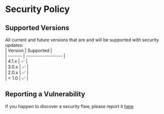 # Security Policy  

## Supported Versions  

All current and future versions that are and will be supported with security updates:  
| Version | Supported          |  
| ------- | ------------------ |  
| 4.1.x   | :white_check_mark: |  
| 3.0.x   | :white_check_mark: |  
| 2.0.x   | :white_check_mark: |  
| < 1.0   | :white_check_mark: |  

## Reporting a Vulnerability  

If you happen to discover a security flaw, please report it [here](https://forms.gle/qFZZuS2Txq4EGSHdA)  
